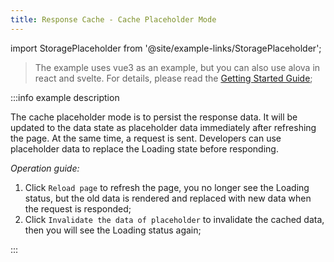 ```yaml
---
title: Response Cache - Cache Placeholder Mode
---
```


import StoragePlaceholder from '@site/example-links/StoragePlaceholder';

> The example uses vue3 as an example, but you can also use alova in react and svelte. For details, please read the [Getting Started Guide](/tutorial/getting-started);

<StoragePlaceholder></StoragePlaceholder>

:::info example description

The cache placeholder mode is to persist the response data. It will be updated to the data state as placeholder data immediately after refreshing the page. At the same time, a request is sent. Developers can use placeholder data to replace the Loading state before responding.

_Operation guide:_

1. Click `Reload page` to refresh the page, you no longer see the Loading status, but the old data is rendered and replaced with new data when the request is responded;
2. Click `Invalidate the data of placeholder` to invalidate the cached data, then you will see the Loading status again;

:::
